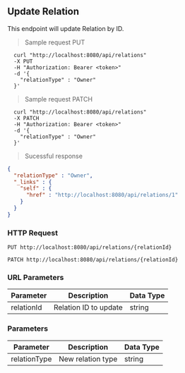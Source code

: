 ## Update Relation
This endpoint will update Relation by ID.

> Sample request PUT

```shell
  curl "http://localhost:8080/api/relations"
  -X PUT
  -H "Authorization: Bearer <token>"
  -d '{
    "relationType" : "Owner"
  }'
```

> Sample request PATCH

```shell
  curl "http://localhost:8080/api/relations"
  -X PATCH
  -H "Authorization: Bearer <token>"
  -d '{
    "relationType" : "Owner"
  }'
```

> Sucessful response

```json
{
  "relationType" : "Owner",
  "_links" : {
    "self" : {
      "href" : "http://localhost:8080/api/relations/1"
    }
  }
}
```

### HTTP Request

`PUT http://localhost:8080/api/relations/{relationId}`

`PATCH http://localhost:8080/api/relations/{relationId}`

### URL Parameters

Parameter | Description | Data Type
--------- | ----------- | ---------
relationId | Relation ID to update | string

### Parameters

Parameter | Description | Data Type
--------- | ----------- | ---------
relationType | New relation type | string
